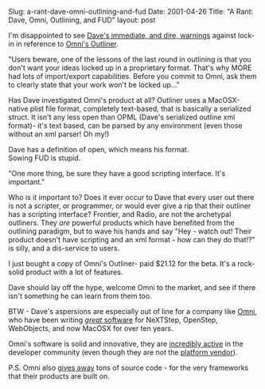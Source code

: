 Slug: a-rant-dave-omni-outlining-and-fud
Date: 2001-04-26
Title: "A Rant: Dave, Omni, Outlining, and FUD"
layout: post

I&#39;m disappointed to see <a href="http://scriptingnews.userland.com/backissues/2001/04/25">Dave&#39;s immediate, and dire, warnings</a> against lock-in in reference to <a href="http://www.omnigroup.com/products/omnioutliner/">Omni&#39;s Outliner</a>.

<p>&quot;Users beware, one of the lessons of the last round in outlining is that you don&#39;t want your ideas locked up in a proprietary format. That&#39;s why MORE had lots of import/export capabilities. Before you commit to Omni, ask them to clearly state that your work won&#39;t be locked up...&quot;

<p>Has Dave investigated Omni&#39;s product at all? Outliner uses a MacOSX-native plist file format, completely text-based, that is basically a serialized struct. It isn&#39;t any less open than OPML (Dave&#39;s serialized outline xml format)- it&#39;s text based, can be parsed by any environment (even those without an xml parser! Oh my!)

<p>Dave has a definition of open, which means his format. <br />Sowing FUD is stupid.

<p>&quot;One more thing, be sure they have a good scripting interface. It&#39;s important.&quot;

Who is it important to? Does it ever occur to Dave that every user out there is not a scripter, or programmer, or would ever give a rip that their outliner has a scripting interface? Frontier, and Radio, are not the archetypal outliners. They *are* powerful products which have benefited
from the outlining paradigm, but to wave his hands and say &quot;Hey - watch out! Their product doesn&#39;t have scripting and an xml format - how can they do that!?&quot; is silly, and a dis-service to users.<p>

I just bought a copy of Omni&#39;s Outliner- paid $21.12 for the beta. It&#39;s a rock-solid product with a lot of features.

<p>Dave should lay off the hype, welcome Omni to the market, and see if there isn&#39;t something he can learn from them too.

BTW - Dave&#39;s aspersions are especially out of line for a company like <a href="http://www.omnigroup.com">Omni</a>,
who have been writing <a href="http://www.omnigroup.com/consulting/clients/"><i>great</i> software</a> for NeXTStep, OpenStep, WebObjects, and now MacOSX for over ten years.

<p>Omni&#39;s software is solid and innovative, they are <a href="http://www.omnigroup.com/community/developer/mailinglists/">incredibly active</a> in the developer community (even though they are not the <a href="http://www.apple.com">platform vendor</a>).

P.S. Omni also <a href="http://www.omnigroup.com/community/developer/sourcecode/">gives away</a> tons of source code - for the very frameworks that their products are built on.</p></p></p></p></p></p></p>
